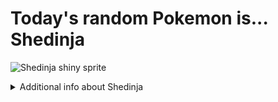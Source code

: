 # Today's random Pokemon is... Shedinja

![Shedinja shiny sprite](https://raw.githubusercontent.com/PokeAPI/sprites/master/sprites/pokemon/shiny/292.png)

<details>
<summary>Additional info about Shedinja</summary>

| srpite type | image |
|------|------|
| back_default | ![Shedinja back_default sprite](https://raw.githubusercontent.com/PokeAPI/sprites/master/sprites/pokemon/back/292.png) |
| back_shiny | ![Shedinja back_shiny sprite](https://raw.githubusercontent.com/PokeAPI/sprites/master/sprites/pokemon/back/shiny/292.png) |
| front_default | ![Shedinja front_default sprite](https://raw.githubusercontent.com/PokeAPI/sprites/master/sprites/pokemon/292.png) | </details>